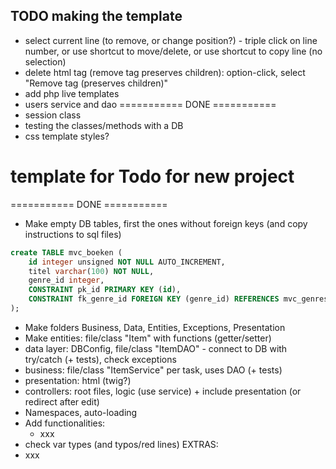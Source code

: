 ## TODO making the template

- select current line (to remove, or change position?) - triple click on line number, or use shortcut to move/delete, or use shortcut to copy line (no selection)
- delete html tag (remove tag preserves children): option-click, select "Remove tag (preserves children)"
- add php live templates
- users service and dao
  =========== DONE ===========
- session class
- testing the classes/methods with a DB
- css template styles?





# template for Todo for new project

=========== DONE ===========
- Make empty DB tables, first the ones without foreign keys (and copy instructions to sql files)
```sql
create TABLE mvc_boeken ( 
	id integer unsigned NOT NULL AUTO_INCREMENT, 
	titel varchar(100) NOT NULL, 
	genre_id integer, 
	CONSTRAINT pk_id PRIMARY KEY (id),
	CONSTRAINT fk_genre_id FOREIGN KEY (genre_id) REFERENCES mvc_genres (id)
); 
```
- Make folders Business, Data, Entities, Exceptions, Presentation
- Make entities: file/class "Item" with functions (getter/setter)
- data layer: DBConfig, file/class "ItemDAO" - connect to DB with try/catch (+ tests), check exceptions
- business: file/class "ItemService" per task, uses DAO (+ tests)
- presentation: html (twig?)
- controllers: root files, logic (use service) + include presentation (or redirect after edit)
- Namespaces, auto-loading
- Add functionalities:
  - xxx
- check var types (and typos/red lines)
EXTRAS:
- xxx




